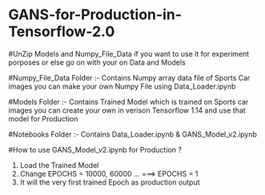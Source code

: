 # GANS-for-Production-in-Tensorflow-2.0
#UnZip Models and Numpy_File_Data  if you want to use it for experiment porposes or else go on with your on Data and Models 

#Numpy_File_Data Folder :-
Contains Numpy array data file of Sports Car images you can make your own Numpy File using Data_Loader.ipynb

#Models Folder :-
Contains Trained Model which is trained on Sports car images you can create your own in verison Tensorflow 1.14 and use that model for Production 

#Notebooks Folder :-
Contains Data_Loader.ipynb & GANS_Model_v2.ipynb

#How to use GANS_Model_v2.ipynb for Production ?

1. Load the Trained Model 
2. Change EPOCHS = 10000, 60000 ... ===> EPOCHS = 1 
3. It will the very first trained Epoch as production output  
